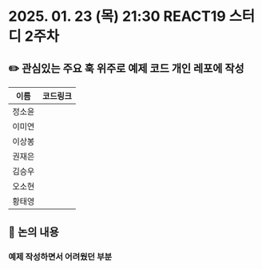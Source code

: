 # 2025. 01. 23 (목) 21:30 REACT19 스터디 2주차
## ✏️ 관심있는 주요 훅 위주로 예제 코드 개인 레포에 작성
|이름|코드링크|
|------------|--------------|
| 정소윤 |  |
| 이미연 |  |
| 이상봉 |  |
| 권재은 |  |
| 김승우 |  |
| 오소현 |  |
| 황태영 |  |

## 📢 논의 내용
### 예제 작성하면서 어려웠던 부분
